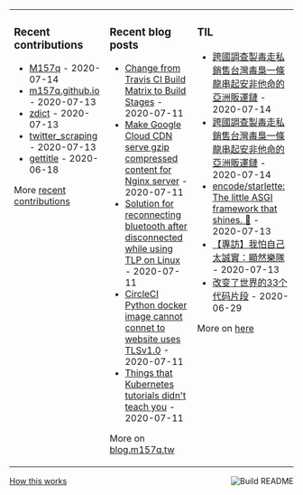 <table><tr><td valign="top">

### Recent contributions
<!-- recent_contributions starts -->
* [M157q](https://github.com/M157q/M157q) - 2020-07-14
* [m157q.github.io](https://github.com/M157q/m157q.github.io) - 2020-07-13
* [zdict](https://github.com/zdict/zdict) - 2020-07-13
* [twitter_scraping](https://github.com/M157q/twitter_scraping) - 2020-07-13
* [gettitle](https://github.com/M157q/gettitle) - 2020-06-18
<!-- recent_contributions ends -->
More [recent contributions](https://github.com/M157q/M157q/blob/main/recent_contributions.md)
</td><td valign="top">

### Recent blog posts
<!-- blog starts -->
* [Change from Travis CI Build Matrix to Build Stages](https://blog.m157q.tw/posts/2020/07/11/change-from-travis-ci-build-matrix-to-build-stages/) - 2020-07-11
* [Make Google Cloud CDN serve gzip compressed content for Nginx server](https://blog.m157q.tw/posts/2020/07/11/make-google-cloud-cdn-serve-gzip-compressed-content-for-nginx-server/) - 2020-07-11
* [Solution for reconnecting bluetooth after disconnected while using TLP on Linux](https://blog.m157q.tw/posts/2020/07/11/solution-for-reconnecting-bluetooth-after-disconnected-while-using-tlp-on-linux/) - 2020-07-11
* [CircleCI Python docker image cannot connet to website uses TLSv1.0](https://blog.m157q.tw/posts/2020/07/11/circleci-python-docker-image-cannot-connet-to-website-uses-tlsv1-0/) - 2020-07-11
* [Things that Kubernetes tutorials didn't teach you](https://blog.m157q.tw/posts/2020/07/11/things-that-kubernetes-tutorials-didnt-teach-you/) - 2020-07-11
<!-- blog ends -->
More on [blog.m157q.tw](https://blog.m157q.tw/)
</td><td valign="top">

### TIL
<!-- tils starts -->
* [跨國調查製毒走私銷售台灣毒梟一條龍串起安非他命的亞洲販運鏈](https://github.com/M157q/m157q.github.io/issues/1134) - 2020-07-14
* [跨國調查製毒走私銷售台灣毒梟一條龍串起安非他命的亞洲販運鏈](https://github.com/M157q/m157q.github.io/issues/1133) - 2020-07-14
* [encode/starlette: The little ASGI framework that shines. 🌟](https://github.com/M157q/m157q.github.io/issues/1132) - 2020-07-13
* [【專訪】我怕自己太誠實：顯然樂隊](https://github.com/M157q/m157q.github.io/issues/1130) - 2020-07-13
* [改变了世界的33个代码片段](https://github.com/M157q/m157q.github.io/issues/1129) - 2020-06-29
<!-- tils ends -->
More on [here](https://github.com/M157q/m157q.github.io/issues?q=is%3Aissue+is%3Aopen+sort%3Aupdated-desc)
</td></tr></table>

<a href="https://github.com/M157q/M157q/actions"><img src="https://github.com/M157q/M157q/workflows/Build%20README/badge.svg" align="right" alt="Build README"></a> <a href="https://simonwillison.net/2020/Jul/10/self-updating-profile-readme/">How this works</a>
